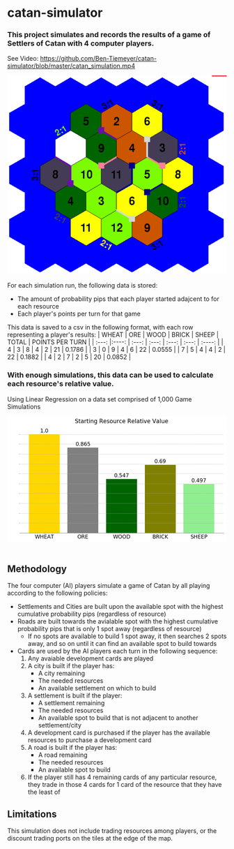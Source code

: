 # catan-simulator

### This project simulates and records the results of a game of Settlers of Catan with 4 computer players.
See Video: https://github.com/Ben-Tiemeyer/catan-simulator/blob/master/catan_simulation.mp4

![Board](https://github.com/Ben-Tiemeyer/catan-simulator/blob/master/Images/Board.PNG?raw=true)

For each simulation run, the following data is stored:
- The amount of probability pips that each player started adajcent to for each resource
- Each player's points per turn for that game
      
This data is saved to a csv in the following format, with each row representing a player's results:
| WHEAT      | ORE   | WOOD     | BRICK | SHEEP | TOTAL | POINTS PER TURN |
| :---:      |:----: |    :---: | :---: | :---: | :---: | :----:       |
| 4     | 3 | 8  | 4 | 2 | 21 | 0.1786 | 
| 3     | 0 | 9  | 4 | 6 | 22 | 0.0555 |
| 7     | 5 | 4  | 4 | 2 | 22 | 0.1882 | 
| 4     | 2 | 7  | 2 | 5 | 20 | 0.0852 |
      
      
### With enough simulations, this data can be used to calculate each resource's relative value.
Using Linear Regression on a data set comprised of 1,000 Game Simulations

![Resource Values](https://github.com/Ben-Tiemeyer/catan-simulator/blob/master/Images/Starting_Resource_Values.png?raw=true)<br/><br/>

## Methodology
The four computer (AI) players simulate a game of Catan by all playing according to the following policies:<br/>
- Settlements and Cities are built upon the available spot with the highest cumulative probability pips (regardless of resource)<br/>
- Roads are built towards the avialable spot with the highest cumulative probability pips that is only 1 spot away (regardless of resource)<br/>
    - If no spots are available to build 1 spot away, it then searches 2 spots away, and so on until it can find an available spot to build towards<br/>
- Cards are used by the AI players each turn in the following sequence:<br/>
    1) Any avaiable development cards are played<br/>
    2) A city is built if the player has: <br/>
        - A city remaining <br/>
        - The needed resources<br/>
        - An available settlement on which to build<br/>
    3) A settlement is built if the player:<br/>
        - A settlement remaining<br/>
        - The needed resources<br/>
        - An available spot to build that is not adjacent to another settlement/city<br/>
    4) A development card is purchased if the player has the available resources to purchase a development card<br/>
    5) A road is built if the player has: <br/>
        - A road remaining<br/>
        - The needed resources<br/>
        - An available spot to build<br/>
    6) If the player still has 4 remaining cards of any particular resource, they trade in those 4 cards for 1 card of the resource that they have the least of<br/>
    
## Limitations
This simulation does not include trading resources among players, or the discount trading ports on the tiles at the edge of the map.<br/>
